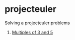 projecteuler
============
Solving a projecteuler problems  
  
1. [Multiples of 3 and 5](./problem%201 "Multiples of 3 and 5")
